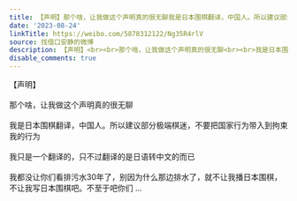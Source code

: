 ```yaml
---
title: 【声明】那个啥，让我做这个声明真的很无聊我是日本围棋翻译，中国人。所以建议部分极端棋迷，不要把国家行为带入到拘束我的行为我只是一个翻译的，只不过翻译的...
date: '2023-08-24'
linkTitle: https://weibo.com/5878312122/Ng35R4rlV
source: 找借口安静的微博
description: 【声明】<br><br>那个啥，让我做这个声明真的很无聊<br><br>我是日本围棋翻译，中国人。所以建议部分极端棋迷，不要把国家行为带入到拘束我的行为<br><br>我只是一个翻译的，只不过翻译的是日语转中文的而已<br><br>我都没让你们看排污水30年了，别因为什么那边排水了，就不让我播日本围棋，不让我写日本围棋吧。不至于吧你们  ...
disable_comments: true
---
```

【声明】<br><br>那个啥，让我做这个声明真的很无聊<br><br>我是日本围棋翻译，中国人。所以建议部分极端棋迷，不要把国家行为带入到拘束我的行为<br><br>我只是一个翻译的，只不过翻译的是日语转中文的而已<br><br>我都没让你们看排污水30年了，别因为什么那边排水了，就不让我播日本围棋，不让我写日本围棋吧。不至于吧你们  ...